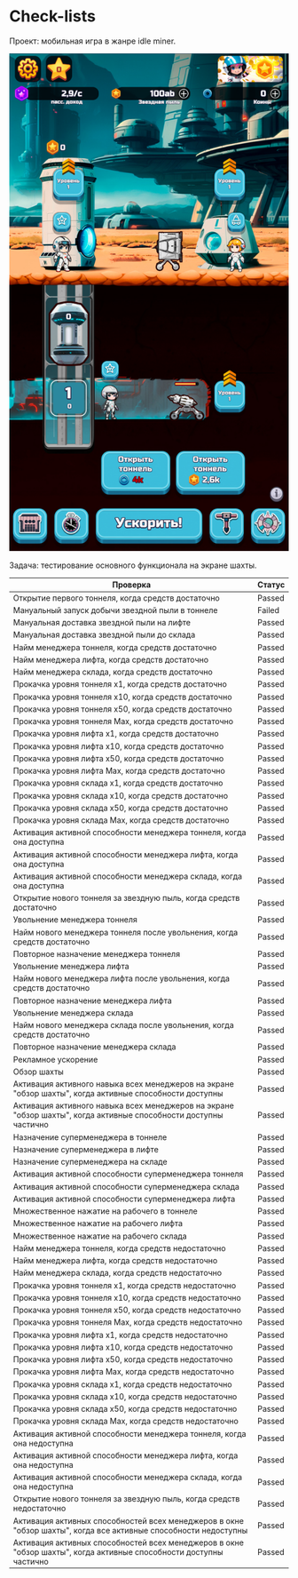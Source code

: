 # Check-lists

Проект: мобильная игра в жанре idle miner.

![screenshot](https://github.com/Gerkuz/Check-lists/blob/main/assets/Screenshot_2024.06.21_13.48.38.322.png)

Задача: тестирование основного функционала на экране шахты.

Проверка | Статус 
---   | --- 
Открытие первого тоннеля, когда средств достаточно| Passed 
|Мануальный запуск добычи звездной пыли в тоннеле| Failed 
Мануальная доставка звездной пыли на лифте| Passed 
Мануальная доставка звездной пыли до склада | Passed 
Найм менеджера тоннеля, когда средств достаточно| Passed 
Найм менеджера лифта, когда средств достаточно| Passed 
Найм менеджера склада, когда средств достаточно| Passed 
Прокачка уровня тоннеля х1, когда средств достаточно| Passed 
Прокачка уровня тоннеля х10, когда средств достаточно| Passed 
Прокачка уровня тоннеля х50, когда средств достаточно| Passed 
Прокачка уровня тоннеля Max, когда средств достаточно| Passed 
Прокачка уровня лифта х1, когда средств достаточно| Passed 
Прокачка уровня лифта х10, когда средств достаточно| Passed 
Прокачка уровня лифта х50, когда средств достаточно| Passed 
Прокачка уровня лифта Max, когда средств достаточно| Passed 
Прокачка уровня склада х1, когда средств достаточно| Passed 
Прокачка уровня склада х10, когда средств достаточно| Passed 
Прокачка уровня склада х50, когда средств достаточно| Passed 
Прокачка уровня склада Max, когда средств достаточно| Passed 
Активация активной способности менеджера тоннеля, когда она доступна| Passed 
Активация активной способности менеджера лифта, когда она доступна| Passed 
Активация активной способности менеджера склада, когда она доступна| Passed 
Открытие нового тоннеля за звездную пыль, когда средств достаточно| Passed 
Увольнение менеджера тоннеля| Passed 
Найм нового менеджера тоннеля после увольнения, когда средств достаточно| Passed 
Повторное назначение менеджера тоннеля| Passed 
Увольнение менеджера лифта| Passed 
Найм нового менеджера лифта после увольнения, когда средств достаточно| Passed 
Повторное назначение менеджера лифта| Passed 
Увольнение менеджера склада| Passed 
Найм нового менеджера склада после увольнения, когда средств достаточно| Passed 
Повторное назначение менеджера склада| Passed 
Рекламное ускорение| Passed 
Обзор шахты| Passed 
Активация активного навыка всех менеджеров на экране "обзор шахты", когда активные способности доступны| Passed 
Активация активного навыка всех менеджеров на экране "обзор шахты", когда активные способности доступны частично| Passed 
Назначение суперменеджера в тоннеле| Passed 
Назначение суперменеджера в лифте| Passed 
Назначение суперменеджера на складе| Passed 
Активация активной способности суперменеджера тоннеля| Passed 
Активация активной способности суперменеджера склада| Passed 
Активация активной способности суперменеджера лифта| Passed 
Множественное нажатие на рабочего в тоннеле| Passed 
Множественное нажатие на рабочего лифта| Passed 
Множественное нажатие на рабочего склада | Passed 
Найм менеджера тоннеля, когда средств недостаточно| Passed 
Найм менеджера лифта, когда средств недостаточно| Passed 
Найм менеджера склада, когда средств недостаточно| Passed 
Прокачка уровня тоннеля х1, когда средств недостаточно| Passed 
Прокачка уровня тоннеля х10, когда средств недостаточно| Passed 
Прокачка уровня тоннеля х50, когда средств недостаточно| Passed 
Прокачка уровня тоннеля Max, когда средств недостаточно| Passed 
Прокачка уровня лифта х1, когда средств недостаточно| Passed 
Прокачка уровня лифта х10, когда средств недостаточно| Passed 
Прокачка уровня лифта х50, когда средств недостаточно| Passed 
Прокачка уровня лифта Max, когда средств недостаточно| Passed 
Прокачка уровня склада х1, когда средств недостаточно| Passed 
Прокачка уровня склада х10, когда средств недостаточно| Passed 
Прокачка уровня склада х50, когда средств недостаточно| Passed 
Прокачка уровня склада Max, когда средств недостаточно| Passed 
Активация активной способности менеджера тоннеля, когда она недоступна| Passed 
Активация активной способности менеджера лифта, когда она недоступна| Passed 
Активация активной способности менеджера склада, когда она недоступна| Passed 
Открытие нового тоннеля за звездную пыль, когда средств недостаточно| Passed 
Активация активных способностей всех менеджеров в окне "обзор шахты", когда все активные способности недоступны| Passed 
Активация активных способностей всех менеджеров в окне "обзор шахты", когда активные способности доступны частично| Passed 